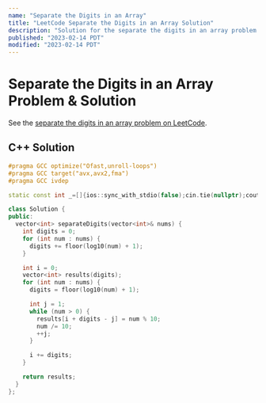 ```yaml
---
name: "Separate the Digits in an Array"
title: "LeetCode Separate the Digits in an Array Solution"
description: "Solution for the separate the digits in an array problem from LeetCode."
published: "2023-02-14 PDT"
modified: "2023-02-14 PDT"
---
```


# Separate the Digits in an Array Problem & Solution

See the [separate the digits in an array problem on LeetCode](https://leetcode.com/problems/separate-the-digits-in-an-array).

## C++ Solution

```cpp
#pragma GCC optimize("Ofast,unroll-loops")
#pragma GCC target("avx,avx2,fma")
#pragma GCC ivdep

static const int _=[]{ios::sync_with_stdio(false);cin.tie(nullptr);cout.tie(nullptr);return 0;}();

class Solution {
public:
  vector<int> separateDigits(vector<int>& nums) {
    int digits = 0;
    for (int num : nums) {
      digits += floor(log10(num) + 1);
    }

    int i = 0;
    vector<int> results(digits);
    for (int num : nums) {
      digits = floor(log10(num) + 1);

      int j = 1;
      while (num > 0) {
        results[i + digits - j] = num % 10;
        num /= 10;
        ++j;
      }

      i += digits;
    }

    return results;
  }
};
```
